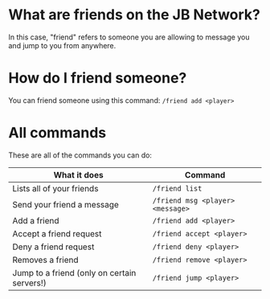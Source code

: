# What are friends on the JB Network?
In this case, "friend" refers to someone you are allowing to message you and jump to you from anywhere.
# How do I friend someone?
You can friend someone using this command: `/friend add <player>`
# All commands
These are all of the commands you can do:

| What it does                                | Command                          |
|---------------------------------------------|----------------------------------|
| Lists all of your friends                   | `/friend list`                   |
| Send your friend a message                  | `/friend msg <player> <message>` |
| Add a friend                                | `/friend add <player>`           |
| Accept a friend request                     | `/friend accept <player>`        |
| Deny a friend request                       | `/friend deny <player>`          |
| Removes a friend                            | `/friend remove <player>`        |
| Jump to a friend (only on certain servers!) | `/friend jump <player>`          |